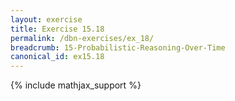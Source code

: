 ```yaml
---
layout: exercise
title: Exercise 15.18
permalink: /dbn-exercises/ex_18/
breadcrumb: 15-Probabilistic-Reasoning-Over-Time
canonical_id: ex15.18
---
```


{% include mathjax_support %}
